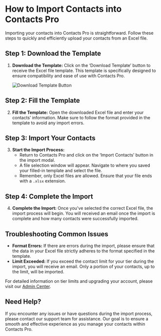 # How to Import Contacts into Contacts Pro

Importing your contacts into Contacts Pro is straightforward. Follow these steps to quickly and efficiently upload your contacts from an Excel file.

## Step 1: Download the Template

1. **Download the Template:** Click on the ‘Download Template’ button to receive the Excel file template. This template is specifically designed to ensure compatibility and ease of use with Contacts Pro.

   ![Download Template Button](/assets/img/teams-pro/importButton.png)

## Step 2: Fill the Template

2. **Fill the Template:** Open the downloaded Excel file and enter your contacts’ information. Make sure to follow the format provided in the template to avoid any import errors.

## Step 3: Import Your Contacts

3. **Start the Import Process:**
   - Return to Contacts Pro and click on the ‘Import Contacts’ button in the import modal.
   - A file selection window will appear. Navigate to where you saved your filled-in template and select the file.
   - Remember, only Excel files are allowed. Ensure that your file ends with a `.xlsx` extension.

## Step 4: Complete the Import

4. **Complete the Import:** Once you've selected the correct Excel file, the import process will begin. You will received an email once the import is complete and how many contacts were successfully imported.

## Troubleshooting Common Issues

- **Format Errors:** If there are errors during the import, please ensure that the data in your Excel file strictly adheres to the format specified in the template.
- **Limit Exceeded:** If you exceed the contact limit for your tier during the import, you will receive an email. Only a portion of your contacts, up to the limit, will be imported.

For detailed information on tier limits and upgrading your account, please visit our [Admin Center](https://admin.teams-pro.com/).

## Need Help?

If you encounter any issues or have questions during the import process, please contact our support team for assistance. Our goal is to ensure a smooth and effective experience as you manage your contacts within Contacts Pro.

<Intercom />
<Hubspot />
<Clarity />
<GoogleAnalytics />